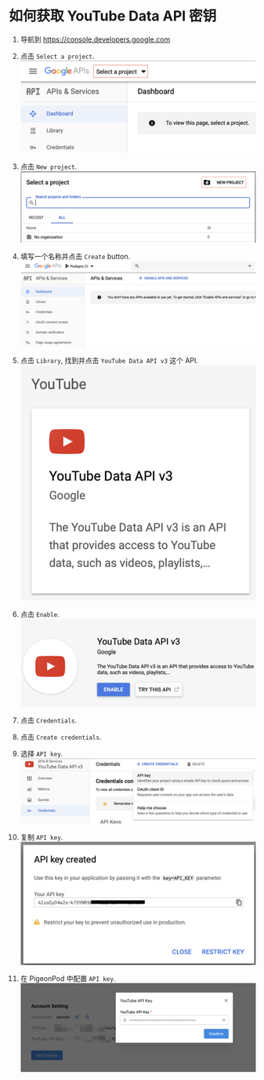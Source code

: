 # 如何获取 YouTube Data API 密钥

1. 导航到 https://console.developers.google.com

2. 点击 `Select a project`.
![Select project](img/youtube_select_project.png)

3. 点击 `New project`.
![New project](img/youtube_new_project.png)

4. 填写一个名称并点击 `Create` button.
![Dashboard](img/youtube_dashboard.png)

5. 点击 `Library`, 找到并点击 `YouTube Data API v3` 这个 API.
![YouTube Data API](img/youtube_data_api_v3.png)

6. 点击 `Enable`.
![YouTube Enable](img/youtube_data_api_enable.png)

5. 点击 `Credentials`.

6. 点击 `Create credentials`.

7. 选择 `API key`.
![Create API key](img/youtube_create_api_key.png)

8. 复制 `API key`.
![Copy token](img/youtube_copy_token.png)

9. 在 PigeonPod 中配置 `API key`.
![Edit api key](img/edit-youtube-api-key.png)

